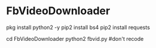 # FbVideoDownloader
pkg install python2 -y
pip2 install bs4
pip2 install requests

cd FbVideoDownloader
python2 fbvid.py
#don't recode
